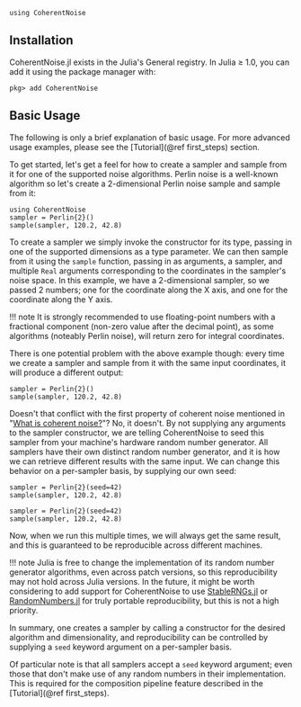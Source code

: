 ```@setup getting-started
using CoherentNoise
```
## Installation

CoherentNoise.jl exists in the Julia's General registry. In Julia ≥ 1.0, you can add it using the
package manager with:

```julia-repl
pkg> add CoherentNoise
```

## Basic Usage

The following is only a brief explanation of basic usage. For more advanced usage examples, please
see the [Tutorial](@ref first_steps) section.

To get started, let's get a feel for how to create a sampler and sample from it for one of the
supported noise algorithms. Perlin noise is a well-known algorithm so let's create a 2-dimensional
Perlin noise sample and sample from it:

```@example getting-started
using CoherentNoise
sampler = Perlin{2}()
sample(sampler, 120.2, 42.8)
```

To create a sampler we simply invoke the constructor for its type, passing in one of the supported
dimensions as a type parameter. We can then sample from it using the `sample` function, passing in
as arguments, a sampler, and multiple `Real` arguments corresponding to the coordinates in the
sampler's noise space. In this example, we have a 2-dimensional sampler, so we passed 2 numbers; one
for the coordinate along the X axis, and one for the coordinate along the Y axis.

!!! note
    It is strongly recommended to use floating-point numbers with a fractional component (non-zero
    value after the decimal point), as some algorithms (noteably Perlin noise), will return zero for
    integral coordinates.

There is one potential problem with the above example though: every time we create a sampler and
sample from it with the same input coordinates, it will produce a different output:

```@example getting-started
sampler = Perlin{2}()
sample(sampler, 120.2, 42.8)
```

Doesn't that conflict with the first property of coherent noise mentioned in "[What is coherent
noise?](@ref)"? No, it doesn't. By not supplying any arguments to the sampler constructor, we are
telling CoherentNoise to seed this sampler from your machine's hardware random number generator. All
samplers have their own distinct random number generator, and it is how we can retrieve different
results with the same input. We can change this behavior on a per-sampler basis, by supplying our
own seed:

```@example getting-started
sampler = Perlin{2}(seed=42)
sample(sampler, 120.2, 42.8)
```

```@example getting-started
sampler = Perlin{2}(seed=42)
sample(sampler, 120.2, 42.8)
```

Now, when we run this multiple times, we will always get the same result, and this is guaranteed to
be reproducible across different machines.

!!! note
    Julia is free to change the implementation of its random number generator algorithms, even
    across patch versions, so this reproducibility may not hold across Julia versions. In the
    future, it might be worth considering to add support for CoherentNoise to use
    [StableRNGs.jl](https://github.com/JuliaRandom/StableRNGs.jl) or
    [RandomNumbers.jl](https://github.com/JuliaRandom/RandomNumbers.jl) for truly portable
    reproducibility, but this is not a high priority.

In summary, one creates a sampler by calling a constructor for the desired algorithm and
dimensionality, and reproducibility can be controlled by supplying a `seed` keyword argument on a
per-sampler basis.

Of particular note is that all samplers accept a `seed` keyword argument; even those that don't make
use of any random numbers in their implementation. This is required for the composition pipeline
feature described in the [Tutorial](@ref first_steps).
